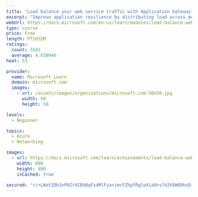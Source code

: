 ```yaml
---
title: "Load balance your web service traffic with Application Gateway"
excerpt: "Improve application resilience by distributing load across multiple servers and use path-based routing to direct web traffic."
webUrl: https://docs.microsoft.com/en-us/learn/modules/load-balance-web-traffic-with-application-gateway/
type: course
price: Free
length: PT1H32M
ratings:
  count: 3541
  average: 4.650946
heat: 53

provider:
  name: Microsoft Learn
  domain: microsoft.com
  images:
    - url: /assets/images/organizations/microsoft.com-50x50.jpg
      width: 50
      height: 50

levels:
  - Beginner

topics:
  - Azure
  - Networking

images:
  - url: https://docs.microsoft.com/learn/achievements/load-balance-web-traffic-with-application-gateway-social.png
    width: 800
    height: 400
    isCached: true

secured: "r/+LWat2Db3xP0ZrXCBhBqFx4MlFya+imcFZhpYRgloXiaU+slh2h5WQ9hsDj9LUQBsGVPGPTe7CsJbPNe5BN0Y3J1CH9gIMVdR2EqrIi8xitEY04Zr7Iz+ysL4XfgkzE8yGJhiuB3UOw8+pu5G5nWnmkSMV9/CExlNuK2cKpCRm52z7NQDaXU0bMzbwVBs1h7Pr9Qsl04XPtL98q2hiocST4jAZ5uW7o1vQjy+zQ9x9yGakOCBGgnx+d45nIyEXKF72rsuTaqJdInWkDF7NugcxCpTxMaZ/a2dEQGP6K7S1ZamvH+80xrEipGTOInUZ6hun2VZfAs0dpzpFWnqx4ehnvm7FcttGRn2Z5uTUHd5vhl9/bcZCv5ul0gApqjyJ1Ie40uGWwGtS8UtX2SXDJL6v0GErPpRjfQNYOYOE+UU=;NSQcc8p3d8IO7VwTxe9j6g=="
---
```


